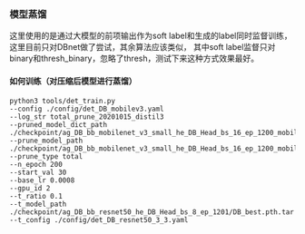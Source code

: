 ### 模型蒸馏

这里使用的是通过大模型的前项输出作为soft label和生成的label同时监督训练，这里目前只对DBnet做了尝试，其余算法应该类似，
其中soft label监督只对binary和thresh_binary，忽略了thresh，测试下来这种方式效果最好。



#### 如何训练（对压缩后模型进行蒸馏）


```
python3 tools/det_train.py 
--config ./config/det_DB_mobilev3.yaml 
--log_str total_prune_20201015_distil3 
--pruned_model_dict_path ./checkpoint/ag_DB_bb_mobilenet_v3_small_he_DB_Head_bs_16_ep_1200_mobile_slim_all/pruned/pruned_dict.dict 
--prune_model_path ./checkpoint/ag_DB_bb_mobilenet_v3_small_he_DB_Head_bs_16_ep_1200_mobile_slim_all/pruned/pruned_dict.pth
--prune_type total 
--n_epoch 200 
--start_val 30 
--base_lr 0.0008 
--gpu_id 2 
--t_ratio 0.1 
--t_model_path ./checkpoint/ag_DB_bb_resnet50_he_DB_Head_bs_8_ep_1201/DB_best.pth.tar 
--t_config ./config/det_DB_resnet50_3_3.yaml
```
